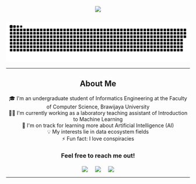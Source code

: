 <h1 align="center">
    <img src="https://readme-typing-svg.herokuapp.com/?font=Righteous&size=35&center=true&color=9400A1&vCenter=true&width=500&height=70&duration=4000&lines=Hello%2C+There!%F0%9F%91%8B;I'm+Ten!;Nice+To+Meet+You!%F0%9F%98%89;" />
</h1>

<p align="center">
  <picture>
    <source media="(prefers-color-scheme: dark)" srcset="https://raw.githubusercontent.com/sfbernado/sfbernado/output/github-contribution-grid-snake-dark.svg" />
    <source media="(prefers-color-scheme: light)" srcset="https://raw.githubusercontent.com/sfbernado/sfbernado/output/github-contribution-grid-snake.svg" />
    <img alt="github contribution grid snake animation" src="https://raw.githubusercontent.com/sfbernado/sfbernado/output/github-contribution-grid-snake.svg" />
  </picture>
</p>

<hr/>

<h2 align="center">About Me</h2>

<div align="center">
  🎓 I'm an undergraduate student of Informatics Engineering at the Faculty of Computer Science, Brawijaya University
  <br/>
  🧑‍🏫 I'm currently working as a laboratory teaching assistant of Introduction to Machine Learning
  <br>
  🌱 I'm on track for learning more about Artificial Intelligence (AI)
  <br>
  💡 My interests lie in data ecosystem fields
  <br>
  ⚡ Fun fact: I love conspiracies

  <h3>Feel free to reach me out!</h3>

  <p align="center">
    <a href="mailto:stanislausfb@gmail.com" target="blank"><img align="center" src="https://img.shields.io/badge/stanislausfb@gmail.com-D14836?style=for-the-badge&logo=gmail&logoColor=white"/></a>
    &nbsp;&nbsp;&nbsp;
    <a href="https://www.linkedin.com/in/stanislausfb" target="blank"><img align="center" src="https://img.shields.io/badge/Stanislaus Frans Bernado-0077B5?style=for-the-badge&logo=linkedin&logoColor=white"/></a>
    &nbsp;&nbsp;&nbsp;
    <a href="https://www.github.com/sfbernado" target="blank"><img align="center" src="https://img.shields.io/badge/sfbernado-100000?style=for-the-badge&logo=github&logoColor=white"/></a>
  </p>
</div>

<hr/>
